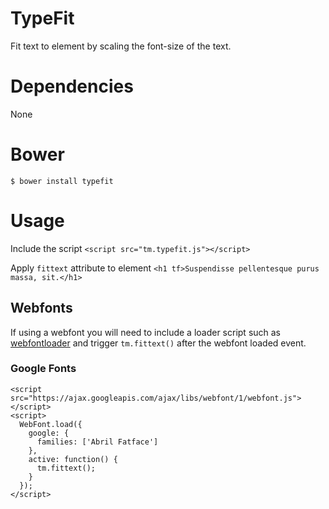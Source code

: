 # TypeFit
Fit text to element by scaling the font-size of the text.

# Dependencies
None

# Bower
`$ bower install typefit`

# Usage
Include the script
`<script src="tm.typefit.js"></script>`

Apply `fittext` attribute to element
`<h1 tf>Suspendisse pellentesque purus massa, sit.</h1>`

## Webfonts
If using a webfont you will need to include a loader script such as [webfontloader](https://github.com/typekit/webfontloader) and trigger `tm.fittext()` after the webfont loaded event.

### Google Fonts
```
<script src="https://ajax.googleapis.com/ajax/libs/webfont/1/webfont.js"></script>
<script>
  WebFont.load({
    google: {
      families: ['Abril Fatface']
    },
    active: function() {
      tm.fittext();
    }
  });
</script>
```